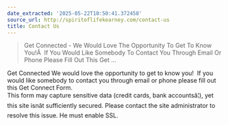 ```yaml
---
date_extracted: '2025-05-22T10:50:41.372458'
source_url: http://spiritoflifekearney.com/contact-us
title: Contact Us
---
```


> Get Connected - We Would Love The Opportunity To Get To Know You!Â  If You Would Like Somebody To Contact You Through Email Or Phone Please Fill Out This Get ...

Get Connected
We would love the opportunity to get to know you!  If you would like somebody to contact you through email or phone please fill out this Get Connect Form.  
This form may capture sensitive data (credit cards, bank accountsâ¦), yet this site isnât sufficiently secured.
Please contact the site administrator to resolve this issue. He must enable SSL.